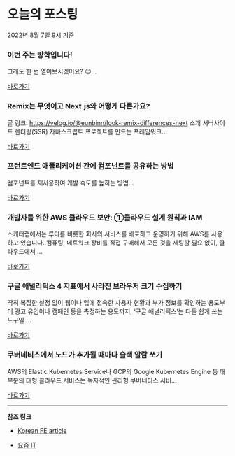 # 오늘의 포스팅 
2022년 8월 7일 9시 기준 

###  이번 주는 방학입니다! 

 그래도 한 번 열어보시겠어요? 😉... 

 [바로가기](https://kofearticle.substack.com/p/korean-fe-article--b9d) 

###  Remix는 무엇이고 Next.js와 어떻게 다른가요? 

 글 링크: https://velog.io/@eunbinn/look-remix-differences-next 소개 서버사이드 렌더링(SSR) 자바스크립트 프로젝트를 만드는 프레임워크... 

 [바로가기](https://kofearticle.substack.com/p/korean-fe-article-remix-nextjs-) 

###  프런트엔드 애플리케이션 간에 컴포넌트를 공유하는 방법 

 컴포넌트를 재사용하여 개발 속도를 높히는 방법... 

 [바로가기](https://kofearticle.substack.com/p/korean-fe-article--46c) 

### 개발자를 위한 AWS 클라우드 보안: ①클라우드 설계 원칙과 IAM 

 스캐터랩에서는 루다를 비롯한 회사의 서비스를 배포하고 운영하기 위해 AWS를 사용하고 있습니다. 컴퓨팅, 네트워크 장비를 직접 구매해서 모든 것을 세팅할 필요 없이, 클라우드에서 ... 

 [바로가기](https://yozm.wishket.com/magazine/detail/1629/) 

### 구글 애널리틱스 4 지표에서 사라진 브라우저 크기 수집하기 

 딱히 복잡한 설정 없이 웹이나 앱에 접속한 사용자 현황과 부가 정보를 확인하는 용도부터 광고 유입이나 캠페인 등을 측정하는 용도까지, ‘구글 애널리틱스’는 다들 쉽게 쓰는 도구일 ... 

 [바로가기](https://yozm.wishket.com/magazine/detail/1625/) 

### 쿠버네티스에서 노드가 추가될 때마다 슬랙 알람 쏘기 

 AWS의 Elastic Kubernetes Service나 GCP의 Google Kubernetes Engine 등 대부분의 대형 클라우드 서비스는 독자적인 관리형 쿠버네티스 서비... 

 [바로가기](https://yozm.wishket.com/magazine/detail/1623/) 

---

**참조 링크**

- [Korean FE article](https://kofearticle.substack.com) 

- [요즘 IT](https://yozm.wishket.com/magazine) 

